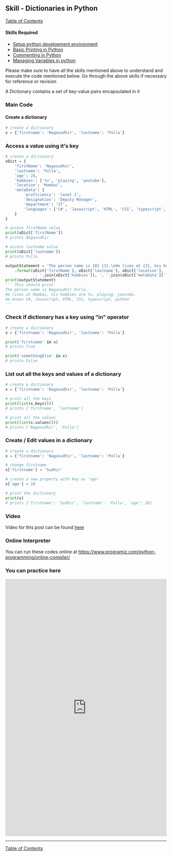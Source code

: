 ## Skill - Dictionaries in Python
[Table of Contents](https://nagasudhir.blogspot.com/2020/04/taming-python-table-of-contents.html)

#### Skills Required
* [Setup python development environment](https://nagasudhir.blogspot.com/2020/04/setup-python-development-environment_14.html)
* [Basic Printing in Python](https://nagasudhir.blogspot.com/2020/04/basic-printing-in-python.html)
* [Commenting in Python](https://nagasudhir.blogspot.com/2020/04/comments-in-python.html)
* [Managing Variables in python](https://nagasudhir.blogspot.com/2020/04/managing-variables-in-python.html)

Please make sure to have all the skills mentioned above to understand and execute the code mentioned below. Go through the above skills if necessary for reference or revision

A Dictionary contains a set of key-value pairs encapsulated in it

### Main Code
#### Create a dictionary
```python
# create a dictionary
x = {'firstname': 'Nagasudhir', 'lastname': 'Pulla'}
```
### Access a value using it's key
```python
# create a dictionary
xDict = {
    'firstName': 'Nagasudhir',
    'lastname': 'Pulla',
    'age': 28,
    'hobbies': ['tv', 'playing', 'youtube'],
    'location': 'Mumbai',
    'metaData': {
        'proficiency': 'level 1',
        'designation': 'Deputy Manager',
        'department': 'IT',
        'languages': ['C#', 'Javascript', 'HTML', 'CSS', 'typescript', 'python']
    }
}

# access firstName value
print(xDict['firstName'])
# prints Nagasudhir

# access lastname value
print(xDict['lastname'])
# prints Pulla

outputStatement = 'The person name is {0} {1}.\nHe lives at {2}, his hobbies are {3}.\nHe knows {4}'\
    .format(xDict['firstName'], xDict['lastname'], xDict['location'],
            ', '.join(xDict['hobbies']), ', '.join(xDict['metaData']['languages']))
print(outputStatement)
''' This should print
The person name is Nagasudhir Pulla.
He lives at Mumbai, his hobbies are tv, playing, youtube.
He knows C#, Javascript, HTML, CSS, typescript, python
'''
```

### Check if dictionary has a key using "in" operator
```python
# create a dictionary
x = {'firstname': 'Nagasudhir', 'lastname': 'Pulla'}

print('firstname' in x)
# prints True

print('somethingElse' in x)
# prints False
```

### List out all the keys and values of a dictionary
```python
# create a dictionary
x = {'firstname': 'Nagasudhir', 'lastname': 'Pulla'}

# print all the keys
print(list(x.keys()))
# prints ['firstname', 'lastname']

# print all the values
print(list(x.values()))
# prints ['Nagasudhir', 'Pulla']
```

### Create / Edit values in a dictionary
```python
# create a dictionary
x = {'firstname': 'Nagasudhir', 'lastname': 'Pulla'}

# change firstname
x['firstname'] = 'Sudhir'

# create a new property with key as 'age'
x['age'] = 28

# print the dictionary
print(x)
# prints {'firstname': 'Sudhir', 'lastname': 'Pulla', 'age': 28}
```
### Video
Video for this post can be found [here]()

### Online Interpreter
You can run these codes online at https://www.programiz.com/python-programming/online-compiler/

### You can practice here
<iframe height="800px" width="100%" src="https://repl.it/repls/PaleTealFact?lite=true" scrolling="no" frameborder="no" allowtransparency="true" allowfullscreen="true" sandbox="allow-forms allow-pointer-lock allow-popups allow-same-origin allow-scripts allow-modals"></iframe>

<hr/>

[Table of Contents](https://nagasudhir.blogspot.com/2020/04/taming-python-table-of-contents.html)
<!--stackedit_data:
eyJwcm9wZXJ0aWVzIjoidGl0bGU6IERpY3Rpb25hcmllcyBpbi
BQeXRob25cbmF1dGhvcjogTmFnYXN1ZGhpciBQdWxsYVxuZGF0
ZTogJzIwMjAtMDUtMDEnXG50YWdzOiAnbGVhcm5pbmcsIHB5dG
hvbiwgdGFtaW5nX3B5dGhvbl9za2lsbCdcbmNhdGVnb3JpZXM6
IHRhbWluZ19weXRob25fc2tpbGxcbiIsImhpc3RvcnkiOlsxMD
EzNTI2MDYwLDM5MTA2OTA2MiwtNTMxNzAxNTI1LDY2NDE1NzEx
NCwtODE3OTYyMTAxLC0xNDI0MzgxOTY2LC00NTQxMDg4MzgsLT
ExNzEwMzgxOTBdfQ==
-->